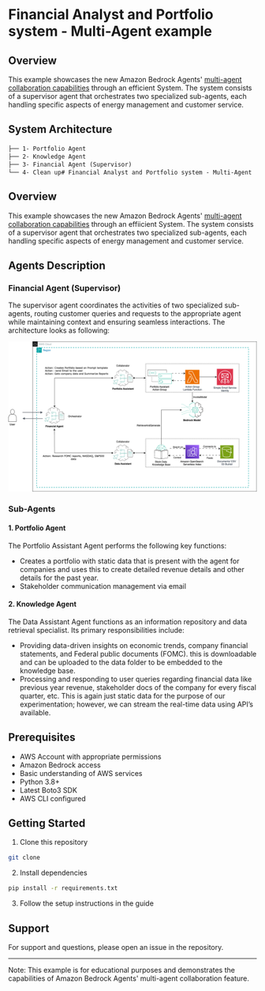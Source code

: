 # Financial Analyst and Portfolio system - Multi-Agent example

## Overview
This example showcases the new Amazon Bedrock Agents' [multi-agent collaboration capabilities](https://docs.aws.amazon.com/bedrock/latest/userguide/agents-multi-agents-collaboration.html) through an efficient System. 
The system consists of a supervisor agent that orchestrates two specialized sub-agents, each handling specific aspects of energy management and customer service.

## System Architecture
```
├── 1- Portfolio Agent
├── 2- Knowledge Agent
├── 3- Financial Agent (Supervisor)
└── 4- Clean up# Financial Analyst and Portfolio system - Multi-Agent 
```

## Overview
This example showcases the new Amazon Bedrock Agents' [multi-agent collaboration capabilities](https://docs.aws.amazon.com/bedrock/latest/userguide/agents-multi-agents-collaboration.html) through an effiicient System. 
The system consists of a supervisor agent that orchestrates two specialized sub-agents, each handling specific aspects of energy management and customer service.

## Agents Description

### Financial Agent (Supervisor)
The supervisor agent coordinates the activities of two specialized sub-agents, 
routing customer queries and requests to the appropriate agent while maintaining context and 
ensuring seamless interactions. The architecture looks as following:

![multi-agents](./img/multi-agents.png)


### Sub-Agents

#### 1. Portfolio Agent
The Portfolio Assistant Agent performs the following key functions:

* Creates a portfolio with static data that is present with the agent for companies and uses this to create detailed revenue details and other details for the past year. 
* Stakeholder communication management via email



#### 2. Knowledge Agent
The Data Assistant Agent functions as an information repository and data retrieval specialist. Its primary responsibilities include:

* Providing data-driven insights on economic trends, company financial statements, and Federal public documents (FOMC). this is downloadable and can be uploaded to the data folder to be embedded to the knowledge base. 
* Processing and responding to user queries regarding financial data like previous year revenue, stakeholder docs of the company for every fiscal quarter, etc. This is again just static data for the purpose of our experimentation; however, we can stream the real-time data using API’s available.





## Prerequisites
- AWS Account with appropriate permissions
- Amazon Bedrock access
- Basic understanding of AWS services
- Python 3.8+
- Latest Boto3 SDK
- AWS CLI configured

## Getting Started
1. Clone this repository
```bash
git clone 
```

2. Install dependencies
```bash
pip install -r requirements.txt
```

3. Follow the setup instructions in the guide


## Support
For support and questions, please open an issue in the repository.

---
Note: This example is for educational purposes and demonstrates the capabilities of Amazon Bedrock Agents' multi-agent collaboration feature.

